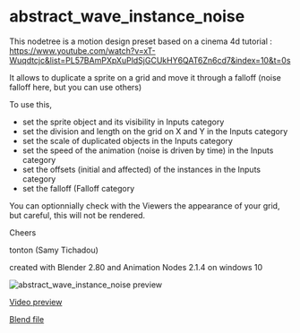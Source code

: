 # abstract_wave_instance_noise

This nodetree is a motion design preset based on a cinema 4d tutorial :
https://www.youtube.com/watch?v=xT-Wuqdtcjc&list=PL57BAmPXpXuPldSjGCUkHY6QAT6Zn6cd7&index=10&t=0s    

It allows to duplicate a sprite on a grid and move it through a falloff (noise falloff here, but you can use others)

To use this, 
- set the sprite object and its visibility in Inputs category
- set the division and length on the grid on X and Y in the Inputs category
- set the scale of duplicated objects in the Inputs category
- set the speed of the animation (noise is driven by time) in the Inputs category
- set the offsets (initial and affected) of the instances in the Inputs category
- set the falloff (Falloff category

You can optionnially check with the Viewers the appearance of your grid, but careful, this will not be rendered.

Cheers

tonton (Samy Tichadou)

created with Blender 2.80 and Animation Nodes 2.1.4 on windows 10

![abstract_wave_instance_noise preview](https://github.com/samytichadou/animation_nodes_examples/blob/master/Blender_2_8/motion_design/abstract_wave_instance_noise/AN_EXAMPLE_abstract_wave_instance_noise_preview.png)

[Video preview](https://youtu.be/t_uYw1zt6n0?list=PL57BAmPXpXuOLKN-CjVJPmWcsqEqg7Fku)

[Blend file](https://github.com/samytichadou/animation_nodes_examples/blob/master/Blender_2_8/motion_design/abstract_wave_instance_noise/AN_EXAMPLE_abstract_wave_instance_noise.blend?raw=true)
